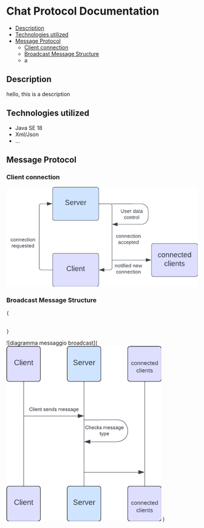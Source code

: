 # Chat Protocol Documentation
- [Description](https://github.com/DevMushy/chat-ragusa-duka/edit/main/README.md#description)
- [Technologies utilized](https://github.com/DevMushy/chat-ragusa-duka/edit/main/README.md#technologies-utilized)
- [Message Protocol](https://github.com/DevMushy/Chat-ragusa-duka/edit/master/README.md#message-protocol)
  + [Client connection](https://github.com/DevMushy/Chat-ragusa-duka/edit/master/README.md#client-connection)
  + [Broadcast Message Structure](https://github.com/DevMushy/Chat-ragusa-duka/edit/master/README.md#broadcast-message-structure)
  + a


## Description
hello, this is a description


## Technologies utilized

* Java SE 18
* Xml/Json
* ...

## Message Protocol

### Client connection
![diagramma connessione](https://github.com/DevMushy/Chat-ragusa-duka/blob/master/images/ClientsConnectionDiagram.png)

### Broadcast Message Structure
```
{


}
```
![diagramma messaggio broadcast](
<picture>
  <source media="(prefers-color-scheme: dark)" srcset="https://github.com/DevMushy/Chat-ragusa-duka/blob/master/images/BroadcastMessageBlack.png">
  <source media="(prefers-color-scheme: light)" srcset="https://github.com/DevMushy/Chat-ragusa-duka/blob/master/images/BroadcastMessageDiagram.png">
  <img alt="Shows an illustrated sun in light mode and a moon with stars in dark mode." src="https://github.com/DevMushy/Chat-ragusa-duka/blob/master/images/BroadcastMessageDiagram.png">
</picture>
)




###
###
